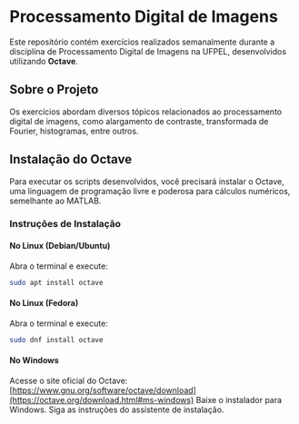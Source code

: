 # Processamento Digital de Imagens

Este repositório contém exercícios realizados semanalmente durante a disciplina de Processamento Digital de Imagens na UFPEL, desenvolvidos utilizando **Octave**.

## Sobre o Projeto

Os exercícios abordam diversos tópicos relacionados ao processamento digital de imagens, como alargamento de contraste, transformada de Fourier, histogramas, entre outros.

## Instalação do Octave

Para executar os scripts desenvolvidos, você precisará instalar o Octave, uma linguagem de programação livre e poderosa para cálculos numéricos, semelhante ao MATLAB.

### Instruções de Instalação

#### No Linux (Debian/Ubuntu)
Abra o terminal e execute:
```bash
sudo apt install octave
```
#### No Linux (Fedora)
Abra o terminal e execute:
```bash
sudo dnf install octave
```

#### No Windows 
Acesse o site oficial do Octave: [https://www.gnu.org/software/octave/download](https://octave.org/download.html#ms-windows)
Baixe o instalador para Windows.
Siga as instruções do assistente de instalação.

